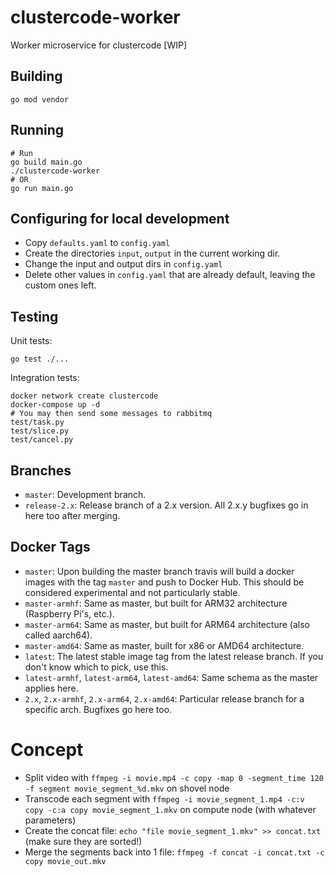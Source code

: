 # clustercode-worker

Worker microservice for clustercode [WIP]

## Building

    go mod vendor

## Running

    # Run
    go build main.go
    ./clustercode-worker
    # OR
    go run main.go

## Configuring for local development

- Copy `defaults.yaml` to `config.yaml`
- Create the directories `input`, `output` in the current working dir.
- Change the input and output dirs in `config.yaml`
- Delete other values in `config.yaml` that are already default, leaving the custom ones left.

## Testing

Unit tests:

    go test ./...
    
Integration tests:

    docker network create clustercode
    docker-compose up -d
    # You may then send some messages to rabbitmq
    test/task.py
    test/slice.py
    test/cancel.py

## Branches

* `master`: Development branch.
* `release-2.x`: Release branch of a 2.x version. All 2.x.y bugfixes go in here too after merging.

## Docker Tags

* `master`: Upon building the master branch travis will build a docker images with the tag `master` and push to Docker
  Hub. This should be considered experimental and not particularly stable.
* `master-armhf`: Same as master, but built for ARM32 architecture (Raspberry Pi's, etc.).
* `master-arm64`: Same as master, but built for ARM64 architecture (also called aarch64).
* `master-amd64`: Same as master, built for x86 or AMD64 architecture.
* `latest`: The latest stable image tag from the latest release branch. If you don't know which to pick, use this.
* `latest-armhf`, `latest-arm64`, `latest-amd64`: Same schema as the master applies here. 
* `2.x`, `2.x-armhf`, `2.x-arm64`, `2.x-amd64`: Particular release branch for a specific arch. Bugfixes go here too.

# Concept

- Split video with `ffmpeg -i movie.mp4 -c copy -map 0 -segment_time 120 -f segment movie_segment_%d.mkv` on shovel node
- Transcode each segment with `ffmpeg -i movie_segment_1.mp4 -c:v copy -c:a copy movie_segment_1.mkv`
  on compute node (with whatever parameters)
- Create the concat file: `echo "file movie_segment_1.mkv" >> concat.txt` (make sure they are sorted!)
- Merge the segments back into 1 file: `ffmpeg -f concat -i concat.txt -c copy movie_out.mkv`
